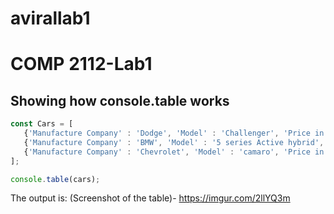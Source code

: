 # avirallab1
# COMP 2112-Lab1
## Showing how console.table works
```javascript
const Cars = [
   {'Manufacture Company' : 'Dodge', 'Model' : 'Challenger', 'Price in $' : 32595 },
   {'Manufacture Company' : 'BMW', 'Model' : '5 series Active hybrid', 'Price in $' : 62100 },
   {'Manufacture Company' : 'Chevrolet', 'Model' : 'camaro', 'Price in $' : 29695}   
];

console.table(cars);
```
The output is:
(Screenshot of the table)- https://imgur.com/2llYQ3m
